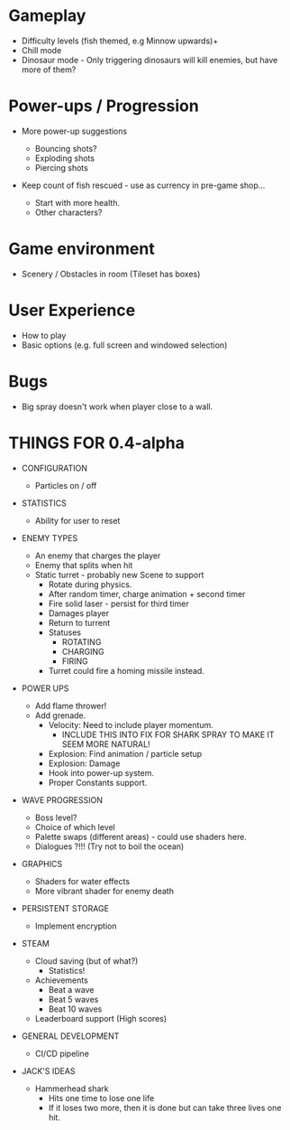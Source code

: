 # Gameplay

* Difficulty levels (fish themed, e.g Minnow upwards)+
* Chill mode
* Dinosaur mode - Only triggering dinosaurs will kill enemies, but have more of them?

# Power-ups / Progression

* More power-up suggestions
  * Bouncing shots?
  * Exploding shots
  * Piercing shots

* Keep count of fish rescued - use as currency in pre-game shop...
  * Start with more health.
  * Other characters?

# Game environment

* Scenery / Obstacles in room (Tileset has boxes)

# User Experience

* How to play
* Basic options (e.g. full screen and windowed selection)

# Bugs

* Big spray doesn't work when player close to a wall.

# THINGS FOR 0.4-alpha

* CONFIGURATION
    * Particles on / off

* STATISTICS
    * Ability for user to reset

* ENEMY TYPES
    * An enemy that charges the player
    * Enemy that splits when hit
    * Static turret - probably new Scene to support
        * Rotate during physics.
        * After random timer, charge animation + second timer
        * Fire solid laser - persist for third timer
        * Damages player
        * Return to turrent
        * Statuses
            * ROTATING
            * CHARGING
            * FIRING
        * Turret could fire a homing missile instead.
        
* POWER UPS
    * Add flame thrower!
    * Add grenade.
        * Velocity: Need to include player momentum.
            * INCLUDE THIS INTO FIX FOR SHARK SPRAY TO MAKE IT SEEM MORE NATURAL!
        * Explosion: Find animation / particle setup
        * Explosion: Damage
        * Hook into power-up system.
        * Proper Constants support.

* WAVE PROGRESSION
    * Boss level?
    * Choice of which level
    * Palette swaps (different areas) - could use shaders here.
    * Dialogues ?!!! (Try not to boil the ocean)
    
* GRAPHICS
    * Shaders for water effects
    * More vibrant shader for enemy death
    
* PERSISTENT STORAGE
    * Implement encryption
    
* STEAM
    * Cloud saving (but of what?)
        * Statistics!
    * Achievements
        * Beat a wave
        * Beat 5 waves
        * Beat 10 waves
    * Leaderboard support (High scores)
    
* GENERAL DEVELOPMENT
    * CI/CD pipeline
    
* JACK'S IDEAS
    * Hammerhead shark
        * Hits one time to lose one life
        * If it loses two more, then it is done but can take three lives one hit.
        

